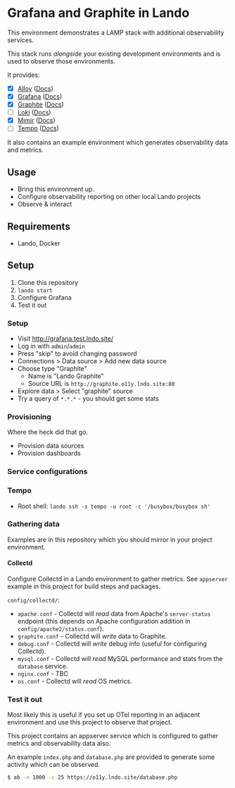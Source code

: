 # Grafana and Graphite in Lando

This environment demonstrates a LAMP stack with additional observability services.

This stack runs _alongside_ your existing development environments and is used to observe those environments.

It provides:

- [x] [Alloy](http://alloy.o11y.lndo.site/) ([Docs](https://grafana.com/docs/alloy/latest/))
- [x] [Grafana](http://alloy.o11y.lndo.site/) ([Docs](https://grafana.com/docs/))
- [x] [Graphite](http://graphite.o11y.lndo.site/) ([Docs](https://graphite.dev/docs/get-started))
- [ ] [Loki](http://loki.o11y.lndo.site/) ([Docs](https://grafana.com/docs/loki/latest/?pg=oss-loki&plcmt=quick-links))
- [x] [Mimir](http://mimir.o11y.lndo.site/) ([Docs](https://github.com/grafana/mimir))
- [ ] [Tempo](http://tempo.o11y.lndo.site/) ([Docs](https://grafana.com/docs/tempo/latest/))

It also contains an example environment which generates observability data and metrics.

## Usage

- Bring this environment up.
- Configure observability reporting on other local Lando projects
- Observe & interact

## Requirements

- Lando, Docker

## Setup

1. Clone this repository
2. `lando start`
3. Configure Grafana
4. Test it out

### Setup

- Visit http://grafana.test.lndo.site/
- Log in with `admin`/`admin`
- Press "skip" to avoid changing password
- Connections > Data source > Add new data source
- Choose type "Graphite"
  - Name is "Lando Graphite"
  - Source URL is `http://graphite.o11y.lndo.site:80`
- Explore data > Select "graphite" source
- Try a query of `*.*.*` - you should get some stats

### Provisioning

Where the heck did that go.

- Provision data sources
- Provision dashboards

### Service configurations

### Tempo

- Root shell: `lando ssh -s tempo -u root -c '/busybox/busybox sh'`

### Gathering data

Examples are in this repository which you should mirror in your project environment.

#### Collectd 

Configure Collectd in a Lando environment to gather metrics. See `appserver` example in this project for build steps and packages.

`config/collectd/`:
- `apache.conf` - Collectd will _read_ data from Apache's `server-status` endpoint (this depends on Apache configuration addition in `config/apache2/status.conf`).
- `graphite.conf` - Collectd will _write_ data to Graphite.
- `debug.conf` - Collectd will _write_ debug info (useful for configuring Collectd).
- `mysql.conf` - Collectd will _read_ MySQL performance and stats from the `database` service.
- `nginx.conf` - TBC
- `os.conf` - Collectd will _read_ OS metrics.

### Test it out

Most likely this is useful if you set up OTel reporting in an adjacent environment and use this project to observe that project.

This project contains an appserver service which is configured to gather metrics and observability data also. 

An example `index.php` and `database.php` are provided to generate some activity which can be observed.

```bash
$ ab -n 1000 -c 25 https://o11y.lndo.site/database.php
```
